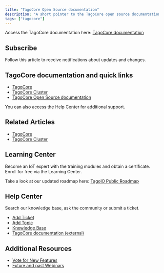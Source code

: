 ```yaml
---
title: "TagoCore Open Source documentation"
description: "A short pointer to the TagoCore open source documentation with quick links to related TagoCore articles, subscription info, and links to the Learning Center and public roadmap."
tags: ["tagocore"]
---
```

Access the TagoCore documentation here: [TagoCore documentation](../tagocore)

## Subscribe
Follow this article to receive notifications about updates and changes.

## TagoCore documentation and quick links
- [TagoCore](../tagocore)
- [TagoCore Cluster](../tagocore/tagocore-cluster)
- [TagoCore Open Source documentation](../tagocore/tagocore-open-source-documentation)

You can also access the Help Center for additional support.

## Related Articles
- [TagoCore](../tagocore)
- [TagoCore Cluster](../tagocore/tagocore-cluster)

## Learning Center
<!-- Image placeholder: Learning Center -->

Become an IoT expert with the training modules and obtain a certificate. Enroll for free via the Learning Center.

Take a look at our updated roadmap here: [TagoIO Public Roadmap](https://tago.io/roadmap)

## Help Center
Search our knowledge base, ask the community or submit a ticket.

- [Add Ticket](https://help.tago.io/portal/en/newticket)
- [Add Topic](https://help.tago.io/portal/en/community/topics/new)
- [Knowledge Base](https://help.tago.io/portal/en/kb)
- [TagoCore documentation (external)](https://tagocore.com/docs)

## Additional Resources
- [Vote for New Features](https://help.tago.io/portal/en/community/tagoio/feature-requests)
- [Future and past Webinars](https://tago.io/events)
